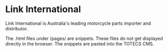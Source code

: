 # Link International
Link International is Australia's leading motorcycle parts importer and distributor.

The .html files under /pages/ are snippets. These files do not get displayed directly in the browser. The snippets are pasted into the TOTECS CMS.
